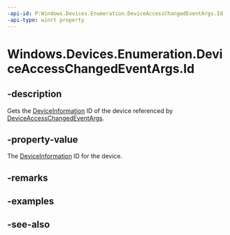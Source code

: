 ----api-id: P:Windows.Devices.Enumeration.DeviceAccessChangedEventArgs.Id
-api-type: winrt property
---<!-- Property syntaxpublic string Id { get; }--># Windows.Devices.Enumeration.DeviceAccessChangedEventArgs.Id## -descriptionGets the [DeviceInformation](deviceinformation.md) ID of the device referenced by [DeviceAccessChangedEventArgs](deviceaccesschangedeventargs.md).## -property-valueThe [DeviceInformation](deviceinformation.md) ID for the device.## -remarks## -examples## -see-also